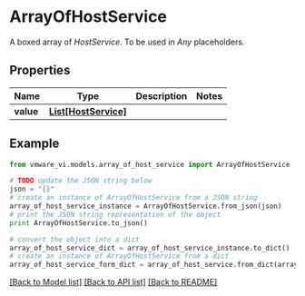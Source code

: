 # ArrayOfHostService

A boxed array of *HostService*. To be used in *Any* placeholders. 

## Properties
Name | Type | Description | Notes
------------ | ------------- | ------------- | -------------
**value** | [**List[HostService]**](HostService.md) |  | 

## Example

```python
from vmware_vi.models.array_of_host_service import ArrayOfHostService

# TODO update the JSON string below
json = "{}"
# create an instance of ArrayOfHostService from a JSON string
array_of_host_service_instance = ArrayOfHostService.from_json(json)
# print the JSON string representation of the object
print ArrayOfHostService.to_json()

# convert the object into a dict
array_of_host_service_dict = array_of_host_service_instance.to_dict()
# create an instance of ArrayOfHostService from a dict
array_of_host_service_form_dict = array_of_host_service.from_dict(array_of_host_service_dict)
```
[[Back to Model list]](../README.md#documentation-for-models) [[Back to API list]](../README.md#documentation-for-api-endpoints) [[Back to README]](../README.md)


